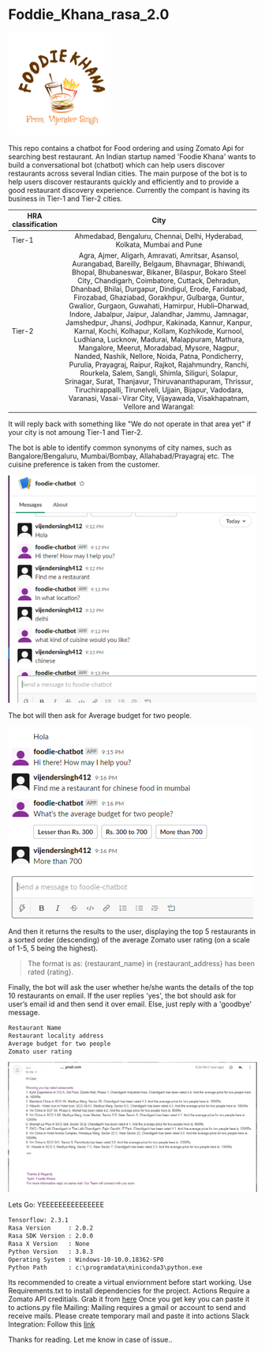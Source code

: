# Foddie_Khana_rasa_2.0

![Logo Image](image.png)

This repo contains a chatbot for Food ordering and using Zomato Api for searching best restaurant.
An Indian startup named 'Foodie Khana' wants to build a conversational bot (chatbot) which can help users discover restaurants across several Indian cities.
The main purpose of the bot is to help users discover restaurants quickly and efficiently and to provide a good restaurant discovery experience.
Currently the compant is having its business in Tier-1 and Tier-2 cities. 

 	
| HRA classification        | City           |
| ------------------------- |:--------------:|
| Tier-1                         | Ahmedabad, Bengaluru, Chennai, Delhi, Hyderabad, Kolkata, Mumbai and Pune |
| Tier-2                         | Agra, Ajmer, Aligarh, Amravati, Amritsar, Asansol, Aurangabad, Bareilly, Belgaum, Bhavnagar, Bhiwandi, Bhopal, Bhubaneswar, Bikaner, Bilaspur, Bokaro Steel City, Chandigarh, Coimbatore, Cuttack, Dehradun, Dhanbad, Bhilai, Durgapur, Dindigul, Erode, Faridabad, Firozabad, Ghaziabad, Gorakhpur, Gulbarga, Guntur, Gwalior, Gurgaon, Guwahati, Hamirpur, Hubli–Dharwad, Indore, Jabalpur, Jaipur, Jalandhar, Jammu, Jamnagar, Jamshedpur, Jhansi, Jodhpur, Kakinada, Kannur, Kanpur, Karnal, Kochi, Kolhapur, Kollam, Kozhikode, Kurnool, Ludhiana, Lucknow, Madurai, Malappuram, Mathura, Mangalore, Meerut, Moradabad, Mysore, Nagpur, Nanded, Nashik, Nellore, Noida, Patna, Pondicherry, Purulia, Prayagraj, Raipur, Rajkot, Rajahmundry, Ranchi, Rourkela, Salem, Sangli, Shimla, Siliguri, Solapur, Srinagar, Surat, Thanjavur, Thiruvananthapuram, Thrissur, Tiruchirappalli, Tirunelveli, Ujjain, Bijapur, Vadodara, Varanasi, Vasai-Virar City, Vijayawada, Visakhapatnam, Vellore and Warangal: |


It will reply back with something like "We do not operate in that area yet" if your city is not amoung Tier-1 and Tier-2.

The bot is able to identify common synonyms of city names, such as Bangalore/Bengaluru, Mumbai/Bombay, Allahabad/Prayagraj etc.
The cuisine preference is taken from the customer.

![Screenshot Bot](Slack_integration_result.PNG)

The bot will then ask for Average budget for two people.

![Screenshot Bot](Slack_integration_result2.PNG)
 
And then it returns the results to the user, displaying the top 5 restaurants in a sorted order (descending) of the average Zomato user rating (on a scale of 1-5, 5 being the highest). 

>The format is as: {restaurant_name} in {restaurant_address} has been rated {rating}.

Finally, the bot will ask the user whether he/she wants the details of the top 10 restaurants on email. If the user replies 'yes', the bot should ask for user’s email id and then send it over email. Else, just reply with a 'goodbye' message. 

```The mail will have the following details for each restaurant:
Restaurant Name
Restaurant locality address
Average budget for two people
Zomato user rating 
```

![Screenshot Mail](mail_result.PNG)

Lets Go: YEEEEEEEEEEEEEEE

```Python: 3.8.3
Tensorflow: 2.3.1
Rasa Version     : 2.0.2
Rasa SDK Version : 2.0.0
Rasa X Version   : None
Python Version   : 3.8.3
Operating System : Windows-10-10.0.18362-SP0
Python Path      : c:\programdata\miniconda3\python.exe
```
Its recommended to create a virtual enviornment before start working.
Use Requirements.txt to install dependencies for the project.
Actions Require a Zomato API creditials. Grab it from [here](https://developers.zomato.com/api) Once you get key you can paste it to actions.py file
Mailing: Mailing requires a gmail or account to send and receive mails. Please create temporary mail and paste it into actions
Slack Integration:  Follow this [link](https://medium.com/analytics-vidhya/integrating-your-rasa-chat-bot-with-slack-c18bffc6018b)

Thanks for reading. Let me know in case of issue.. 
